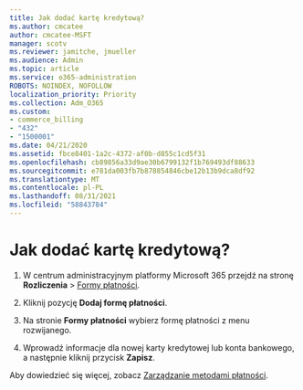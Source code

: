 ```yaml
---
title: Jak dodać kartę kredytową?
ms.author: cmcatee
author: cmcatee-MSFT
manager: scotv
ms.reviewer: jamitche, jmueller
ms.audience: Admin
ms.topic: article
ms.service: o365-administration
ROBOTS: NOINDEX, NOFOLLOW
localization_priority: Priority
ms.collection: Adm_O365
ms.custom:
- commerce_billing
- "432"
- "1500001"
ms.date: 04/21/2020
ms.assetid: fbce8401-1a2c-4372-af0b-d855c1cd5f31
ms.openlocfilehash: cb89856a33d9ae30b6799132f1b769493df88633
ms.sourcegitcommit: e781da003fb7b878854846cbe12b13b9dca8df92
ms.translationtype: MT
ms.contentlocale: pl-PL
ms.lasthandoff: 08/31/2021
ms.locfileid: "58843784"
---
```

# <a name="how-do-i-add-a-credit-card"></a>Jak dodać kartę kredytową?

1. W centrum administracyjnym platformy Microsoft 365 przejdź na stronę **Rozliczenia** \> [Formy płatności](https://go.microsoft.com/fwlink/p/?linkid=2018806).

2. Kliknij pozycję **Dodaj formę płatności**.

3. Na stronie **Formy płatności** wybierz formę płatności z menu rozwijanego.

4. Wprowadź informacje dla nowej karty kredytowej lub konta bankowego, a następnie kliknij przycisk **Zapisz**.

Aby dowiedzieć się więcej, zobacz [Zarządzanie metodami płatności](https://docs.microsoft.com/microsoft-365/commerce/billing-and-payments/manage-payment-methods).
